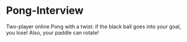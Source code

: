 # Pong-Interview

Two-player online Pong with a twist: if the black ball goes into your goal, you lose! Also, your paddle can rotate!
